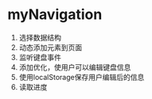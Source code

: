 # myNavigation
1. 选择数据结构
2. 动态添加元素到页面
3. 监听键盘事件
4. 添加优化，使用户可以编辑键盘信息
5. 使用localStorage保存用户编辑后的信息
6. 读取进度
